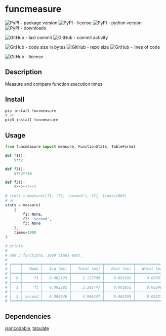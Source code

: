 # funcmeasure

![PyPI - package version](https://img.shields.io/pypi/v/funcmeasure?logo=pypi&style=flat-square)
![PyPI - license](https://img.shields.io/pypi/l/funcmeasure?label=package%20license&style=flat-square)
![PyPI - python version](https://img.shields.io/pypi/pyversions/funcmeasure?logo=pypi&style=flat-square)
![PyPI - downloads](https://img.shields.io/pypi/dm/funcmeasure?logo=pypi&style=flat-square)

![GitHub - last commit](https://img.shields.io/github/last-commit/kkristof200/py_funcmeasure?style=flat-square)
![GitHub - commit activity](https://img.shields.io/github/commit-activity/m/kkristof200/py_funcmeasure?style=flat-square)

![GitHub - code size in bytes](https://img.shields.io/github/languages/code-size/kkristof200/py_funcmeasure?style=flat-square)
![GitHub - repo size](https://img.shields.io/github/repo-size/kkristof200/py_funcmeasure?style=flat-square)
![GitHub - lines of code](https://img.shields.io/tokei/lines/github/kkristof200/py_funcmeasure?style=flat-square)

![GitHub - license](https://img.shields.io/github/license/kkristof200/py_funcmeasure?label=repo%20license&style=flat-square)

## Description

Measure and compare function execution times

## Install

~~~~bash
pip install funcmeasure
# or
pip3 install funcmeasure
~~~~

## Usage

~~~~python
from funcmeasure import measure, FunctionStats, TableFormat

def f1():
    5**2

def f2():
    5**2**10

def f3():
    5**2**2**2

# stats = measure([f1, (f2, 'second'), f3], times=1000)
# or
stats = measure(
    {
        f1: None,
        f2: 'second',
        f3: None
    },
    times=1000
)

# prints
#
# Ran 3 functions. 1000 times each.
#
# ╒════╤════════╤════════════╤══════════════╤═════════════╤══════════════╤═════════════╕
# │    │   Name │   Avg (ms) │   Total (ms) │   Best (ms) │   Worst (ms) │   Benchmark │
# ╞════╪════════╪════════════╪══════════════╪═════════════╪══════════════╪═════════════╡
# │  0 │     f3 │   0.002123 │     2.122589 │    0.001892 │     0.007872 │             │
# ├────┼────────┼────────────┼──────────────┼─────────────┼──────────────┼─────────────┤
# │  1 │     f1 │   0.002282 │     2.281747 │    0.001952 │     0.062483 │      ~1.07x │
# ├────┼────────┼────────────┼──────────────┼─────────────┼──────────────┼─────────────┤
# │  2 │ second │   0.004946 │     4.946447 │    0.004395 │     0.053278 │      ~2.33x │
# ╘════╧════════╧════════════╧══════════════╧═════════════╧══════════════╧═════════════╛
~~~~

## Dependencies

[jsoncodable](https://pypi.org/project/jsoncodable), [tabulate](https://pypi.org/project/tabulate)